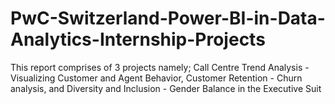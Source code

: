# PwC-Switzerland-Power-BI-in-Data-Analytics-Internship-Projects
This report comprises of 3 projects namely; Call Centre Trend Analysis - Visualizing Customer and Agent Behavior, Customer Retention - Churn analysis, and Diversity and Inclusion - Gender Balance in the Executive Suit
